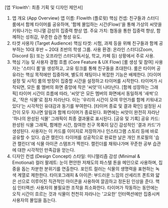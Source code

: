 [앱 'Flowith': 최종 기획 및 디자인 제안서]
1. 앱 개요 (App Overview)
앱 이름: Flowith (플로윗)
핵심 컨셉: 친구들과 스터디 룸에서 함께 타이머를 공유하며, '함께 몰입하는 시간(Flow)'을 통해 가상의 씨앗을 키워나가는 미니멀 감성의 집중력 향상 앱.
주요 가치: 협동을 통한 집중력 향상, 함께하는 성취감, 꾸준한 습관 형성 유도.
2. 타겟 사용자 (Target Audience)
핵심 타겟: 시험, 과제 등을 위해 친구들과 함께 공부하는 10대 후반 ~ 20대 초반의 학생 그룹.
사용 환경: 온라인 스터디(Zoom, Discord 등) 또는 오프라인 스터디(독서실, 학교, 카페 등) 상황에서 주로 사용.
3. 핵심 기능 및 사용자 경험 흐름 (Core Feature & UX Flow)
[룸 생성 및 참여]
사용자는 '스터디 룸'을 생성하고, 고유 링크를 통해 친구들을 초대한다.
룸은 타이머 공유라는 핵심 목적에만 집중하며, 별도의 채팅이나 복잡한 기능은 배제한다.
[타이머 설정 및 시작]
룸의 방장이 집중할 시간을 설정하고 타이머를 시작한다.
타이머가 시작되면, 모든 룸 멤버의 화면 중앙에 작은 '씨앗'이 나타난다.
[함께 성장하는 그래픽]
타이머 시간이 흐름에 따라, '씨앗'은 모든 멤버의 화면에서 동일하게 '새싹'으로, '작은 식물'로 점차 자라난다.
이는 '우리의 시간이 모여 무언가를 함께 키워내고 있다'는 시각적인 유대감과 동기를 부여한다.
[타이머 종료 및 결과 확인]
설정된 시간이 모두 지나면 알림과 함께 타이머가 종료된다.
화면에는 씨앗이 완전히 자라난 '하나의 완성된 식물' 그래픽이 최종 결과물로 표시된다.
[공유 및 기록]
공유 카드: 완성된 식물 그래픽, 함께한 시간, 참여한 친구 목록이 담긴 감성적인 '결과 카드'가 생성된다. 사용자는 이 카드를 이미지로 저장하거나 인스타그램 스토리 등에 바로 공유할 수 있다.
습관 캘린더: 타이머를 성공적으로 완료한 날은 개인 프로필의 '습관 캘린더'에 식물 아이콘 스탬프가 찍힌다. 캘린더를 채워나가며 꾸준한 공부 습관에 대한 시각적인 만족감을 얻는다.
4. 디자인 컨셉 (Design Concept)
스타일: 미니멀리즘 감성 (Minimal & Emotional)
컬러 팔레트: 눈이 편안한 저채도의 파스텔 톤을 메인으로 사용하며, 집중을 돕는 차분한 분위기를 연출한다. 포인트 컬러는 식물의 생명력을 표현하는 녹색 계열로 제한한다.
타이포그래피 & 아이콘: 부드러운 느낌의 산세리프 폰트와 얇은 선으로 이루어진 직관적인 아이콘을 사용하여 깔끔하고 정돈된 인상을 준다.
핵심 인터랙션: 사용자의 불필요한 조작을 최소화한다. 타이머가 작동하는 동안에는 오직 시간이 흐르는 것과 식물이 천천히 자라나는 '고요한' 인터랙션에만 집중시켜 사용자의 몰입을 돕는다.